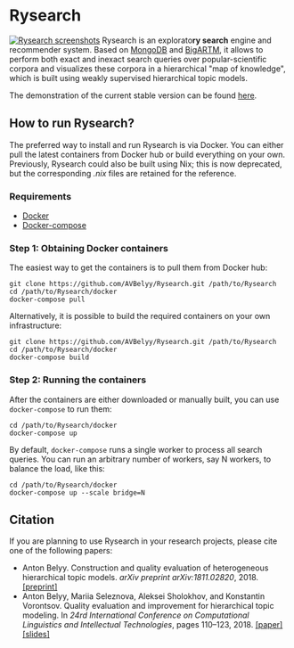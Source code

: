 # Rysearch
[![Rysearch screenshots](https://s3.eu-central-1.amazonaws.com/rysearch/rysearch-github-header.jpg)](http://rysearch.space/)
Rysearch is an explorato**ry search** engine and recommender system. Based on [MongoDB](https://www.mongodb.com/) and [BigARTM](http://bigartm.org), it allows to perform both exact and inexact search queries over popular-scientific corpora and visualizes these corpora in a hierarchical "map of knowledge", which is built using weakly supervised hierarchical topic models.

The demonstration of the current stable version can be found [here](http://rysearch.space/).

## How to run Rysearch?
The preferred way to install and run Rysearch is via Docker. You can either pull the latest containers from Docker hub or build everything on your own. Previously, Rysearch could also be built using Nix; this is now deprecated, but the corresponding *.nix* files are retained for the reference.

### Requirements
* [Docker](https://www.docker.com/products/docker-desktop)
* [Docker-compose](https://github.com/docker/compose/releases)

### Step 1: Obtaining Docker containers

The easiest way to get the containers is to pull them from Docker hub:
```
git clone https://github.com/AVBelyy/Rysearch.git /path/to/Rysearch
cd /path/to/Rysearch/docker
docker-compose pull
```

Alternatively, it is possible to build the required containers on your own infrastructure:
```
git clone https://github.com/AVBelyy/Rysearch.git /path/to/Rysearch
cd /path/to/Rysearch/docker
docker-compose build
```

### Step 2: Running the containers

After the containers are either downloaded or manually built, you can use `docker-compose` to run them:
```
cd /path/to/Rysearch/docker
docker-compose up
```

By default, `docker-compose` runs a single worker to process all search queries. You can run an arbitrary number of workers, say N workers, to balance the load, like this:
```
cd /path/to/Rysearch/docker
docker-compose up --scale bridge=N
```

## Citation
If you are planning to use Rysearch in your research projects, please cite one of the following papers:
* Anton Belyy. Construction and quality evaluation of heterogeneous hierarchical topic models. *arXiv preprint arXiv:1811.02820*, 2018. [[preprint]](https://arxiv.org/abs/1811.02820)
* Anton Belyy, Mariia Seleznova, Aleksei Sholokhov, and Konstantin Vorontsov. Quality evaluation and improvement for hierarchical topic modeling. In *24rd International Conference on Computational Linguistics and Intellectual Technologies*, pages 110–123, 2018. [[paper]](http://www.dialog-21.ru/media/4562/belyyavplusetal.pdf) [[slides]](http://www.dialog-21.ru/media/4352/belyy_seleznova.pdf)
